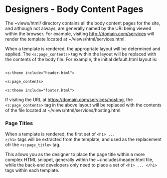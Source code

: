 
# Designers - Body Content Pages

The ~views/html/ directory contains all the body content pages for the site, and although not always, are generally named by the URI being viewed within the browser.  For example, visiting http://domain.com/services will render the template located at ~/views/html/services.html.

When a template is rendered, the appropriate layout will be determined and applied.  The <code>&lt;s:page_contents&gt;</code> tag within the layout will be replaced with the contents of the body file.
For example, the initial default.html layout is:

<pre><code ckass="prettyPrint">
&lt;s:theme include="header.html"&gt;

&lt;s:page_contents&gt;

&lt;s:theme include="footer.html"&gt;
</code></pre>

If visiting the URL at https://domain.com/services/hosting, the <code>&lt;s:page_contents&gt;</code> tag in the above layout will be replaced with the contents of the file located at ~/views/html/services/hosting.html.

### Page Titles

When a template is rendered, the first set of <code>&lt;h1&gt; ... &gt;/h1&gt;</code> tags will be extracted from the template, and used as the replacement ofr the <code>&lt;s:page_title&gt;</code> tag.

This allows you as the designer to place the page title within a more complex HTML snippet, generally within the ~/includes/header.html file, while the back-end developers only need to place a set of <code>&lt;h1&gt; ... &lt;/h1&gt;</code> tags within each template.


